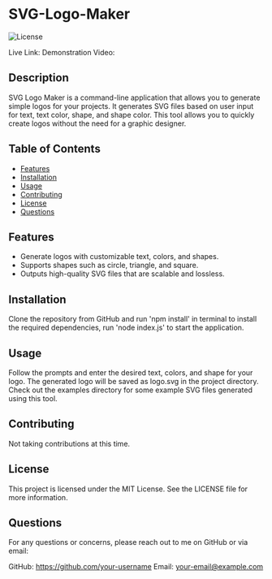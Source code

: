 # SVG-Logo-Maker

![License](https://img.shields.io/badge/License-MIT-blue.svg)

Live Link: Demonstration Video:

## Description

SVG Logo Maker is a command-line application that allows you to generate simple logos for your projects. It generates SVG files based on user input for text, text color, shape, and shape color. This tool allows you to quickly create logos without the need for a graphic designer.


## Table of Contents

- [Features](#features)
- [Installation](#installation)
- [Usage](#usage)
- [Contributing](#contributing)
- [License](#license)
- [Questions](#questions)

## Features

- Generate logos with customizable text, colors, and shapes.
- Supports shapes such as circle, triangle, and square.
- Outputs high-quality SVG files that are scalable and lossless.

## Installation

Clone the repository from GitHub and run 'npm install' in terminal to install the required dependencies, run 'node index.js' to start the application.

## Usage

Follow the prompts and enter the desired text, colors, and shape for your logo. The generated logo will be saved as logo.svg in the project directory. Check out the examples directory for some example SVG files generated using this tool.

## Contributing

Not taking contributions at this time. 

## License

This project is licensed under the MIT License. See the LICENSE file for more information.

## Questions
For any questions or concerns, please reach out to me on GitHub or via email:

GitHub: https://github.com/your-username
Email: your-email@example.com